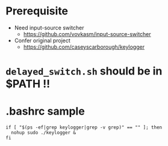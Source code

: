 # Prerequisite
- Need input-source switcher 
  - https://github.com/vovkasm/input-source-switcher
- Confer original project
  - https://github.com/caseyscarborough/keylogger
# `delayed_switch.sh` should be in $PATH !!
# .bashrc sample
```
if [ "$(ps -ef|grep keylogger|grep -v grep)" == "" ]; then
  nohup sudo ./keylogger &
fi
```
